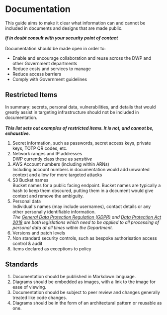 # Documentation
This guide aims to make it clear what information can and cannot be included in documents and designs that are made public.

_**If in doubt consult with your security point of contact**_\
\
Documentation should be made open in order to:
* Enable and encourage collaboration and reuse across the DWP and other Government departments
* Reduce costs and services to manage
* Reduce access barriers
* Comply with Government guidelines

## Restricted Items
In summary: secrets, personal data, vulnerabilities, and details that would greatly assist in targeting infrastructure should not be included in documentation. \
\
_**This list sets out examples of restricted items. It is not, and cannot be, exhaustive.**_
1. Secret information, such as passwords, secret access keys, private keys, TOTP QR codes, etc.
1. Network ranges and IP addresses\
DWP currently class these as _sensitive_
1. AWS Account numbers (including within ARNs)\
Including account numbers in documentation would add unwanted context and allow for more targeted attacks
1. S3 Bucket names\
Bucket names for a public facing endpoint. Bucket names are typically a hash to keep them obscured, putting them in a document would give context and remove the ambiguity.
1. Personal data\
Individual's names (may include usernames), contact details or any other personally identifiable information.\
_The [General Data Protection Regulation (GDPR)](https://eur-lex.europa.eu/legal-content/EN/TXT/PDF/?uri=CELEX:32016R0679&from=EN) and [Data Protection Act 2018](http://www.legislation.gov.uk/ukpga/2018/12/contents/enacted) are both legislations which need to be applied to all processing of personal data at all times within the Department._
1. Versions and patch levels
1. Non standard security controls, such as bespoke authorisation access control & audit
1. Items declared as exceptions to policy

## Standards
1. Documentation should be published in Markdown language.
1. Diagrams should be embedded as images, with a link to the image for ease of viewing.
1. Documentation should be subject to peer review and changes generally treated like code changes.
1. Diagrams should be in the form of an architectural pattern or reusable as one.

